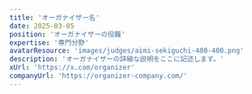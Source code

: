 ```yaml
---
title: 'オーガナイザー名'
date: 2025-03-05
position: 'オーガナイザーの役職'
expertise: '専門分野'
avatarResource: 'images/judges/aimi-sekiguchi-400-400.png'
description: 'オーガナイザーの詳細な説明をここに記述します。'
xUrl: 'https://x.com/organizer'
companyUrl: 'https://organizer-company.com/'
---
```

